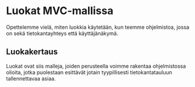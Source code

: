 # Luokat MVC-mallissa

Opettelemme vielä, miten luokkia käytetään, kun teemme ohjelmistoa, jossa on sekä tietokantayhteys että käyttäjänäkymä.

## Luokakertaus

Luokat ovat siis malleja, joiden perusteella voimme rakentaa ohjelmistossa olioita, jotka puolestaan esittävät jotain tyypillisesti tietokantatauluun tallennettavaa asiaa.
